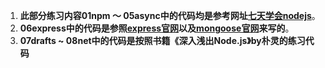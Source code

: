 1. **此部分练习内容01npm ～ 05async中的代码均是参考网址[七天学会nodejs](https://nqdeng.github.io/7-days-nodejs/#1.1)**。
2. **06express中的代码是参照[express官网](https://expressjs.com/)以及[mongoose官网](http://mongoosejs.com/docs/index.html)来写的**。
3. **07drafts ~ 08net中的代码是按照书籍《深入浅出Node.js》by朴灵的练习代码**